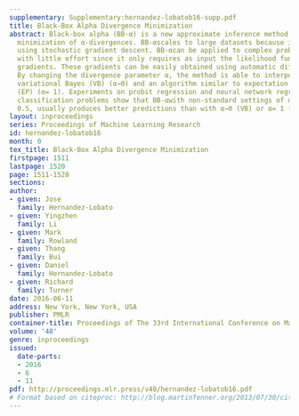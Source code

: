```yaml
---
supplementary: Supplementary:hernandez-lobatob16-supp.pdf
title: Black-Box Alpha Divergence Minimization
abstract: Black-box alpha (BB-α) is a new approximate inference method based on the
  minimization of α-divergences. BB-αscales to large datasets because it can be implemented
  using stochastic gradient descent. BB-αcan be applied to complex probabilistic models
  with little effort since it only requires as input the likelihood function and its
  gradients. These gradients can be easily obtained using automatic differentiation.
  By changing the divergence parameter α, the method is able to interpolate between
  variational Bayes (VB) (α→0) and an algorithm similar to expectation propagation
  (EP) (α= 1). Experiments on probit regression and neural network regression and
  classification problems show that BB-αwith non-standard settings of α, such as α=
  0.5, usually produces better predictions than with α→0 (VB) or α= 1 (EP).
layout: inproceedings
series: Proceedings of Machine Learning Research
id: hernandez-lobatob16
month: 0
tex_title: Black-Box Alpha Divergence Minimization
firstpage: 1511
lastpage: 1520
page: 1511-1520
sections: 
author:
- given: Jose
  family: Hernandez-Lobato
- given: Yingzhen
  family: Li
- given: Mark
  family: Rowland
- given: Thang
  family: Bui
- given: Daniel
  family: Hernandez-Lobato
- given: Richard
  family: Turner
date: 2016-06-11
address: New York, New York, USA
publisher: PMLR
container-title: Proceedings of The 33rd International Conference on Machine Learning
volume: '48'
genre: inproceedings
issued:
  date-parts:
  - 2016
  - 6
  - 11
pdf: http://proceedings.mlr.press/v48/hernandez-lobatob16.pdf
# Format based on citeproc: http://blog.martinfenner.org/2013/07/30/citeproc-yaml-for-bibliographies/
---
```

